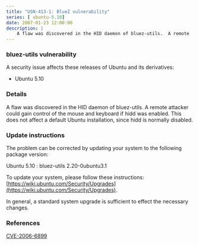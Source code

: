 ```yaml
---
title: "USN-413-1: BlueZ vulnerability"
series: [ ubuntu-5.10]
date: 2007-01-23 12:00:00
description: |
    A flaw was discovered in the HID daemon of bluez-utils.  A remote  attacker could gain control of the mouse and keyboard if hidd was  enabled.  This does not affect a default Ubuntu installation, since hidd  is normally disabled.
--- 
```

 
 


### bluez-utils vulnerability

A security issue affects these releases of Ubuntu and its derivatives:

* Ubuntu 5.10

### Details

A flaw was discovered in the HID daemon of bluez-utils. A remote attacker could gain control of the mouse and keyboard if hidd was enabled. This does not affect a default Ubuntu installation, since hidd is normally disabled.

### Update instructions

The problem can be corrected by updating your system to the following package version:

Ubuntu 5.10
 : bluez-utils <span>2.20-0ubuntu3.1</span>

To update your system, please follow these instructions: [https://wiki.ubuntu.com/Security/Upgrades](https://wiki.ubuntu.com/Security/Upgrades).

In general, a standard system upgrade is sufficient to effect the necessary changes.

### References

 
 [CVE-2006-6899](http://people.ubuntu.com/~ubuntu-security/cve/CVE-2006-6899)
 

